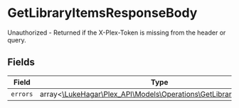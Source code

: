 # GetLibraryItemsResponseBody

Unauthorized - Returned if the X-Plex-Token is missing from the header or query.


## Fields

| Field                                                                                                                  | Type                                                                                                                   | Required                                                                                                               | Description                                                                                                            |
| ---------------------------------------------------------------------------------------------------------------------- | ---------------------------------------------------------------------------------------------------------------------- | ---------------------------------------------------------------------------------------------------------------------- | ---------------------------------------------------------------------------------------------------------------------- |
| `errors`                                                                                                               | array<[\LukeHagar\Plex_API\Models\Operations\GetLibraryItemsErrors](../../Models/Operations/GetLibraryItemsErrors.md)> | :heavy_minus_sign:                                                                                                     | N/A                                                                                                                    |